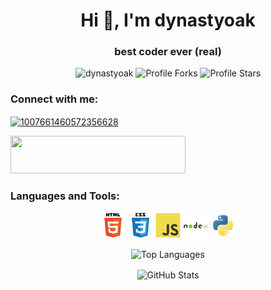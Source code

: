 <h1 align="center">Hi 👋, I'm dynastyoak</h1>
<h3 align="center">best coder ever (real)</h3>
<p>

<p align="center">
  <img src="https://komarev.com/ghpvc/?username=dynastyoak&label=Profile%20views&color=0e75b6&style=flat" alt="dynastyoak" />
  <img src="https://img.shields.io/badge/dynamic/json?&label=Total%20Forks&color=0e75b6&style=flat&style=for-the-badge&query=%24.forks&url=https://api.github-star-counter.workers.dev/user/dynastyoak" alt="Profile Forks">
  <img src="https://img.shields.io/badge/dynamic/json?&label=Total%20Stars&color=0e75b6&style=flat&style=for-the-badge&query=%24.stars&url=https://api.github-star-counter.workers.dev/user/dynastyoak" alt="Profile Stars">

</p>
<h3 align="left">Connect with me:</h3>
<p align="left">
<a href="https://discord.com/users/1007661460572356628" target="blank"><img align="center" src="https://raw.githubusercontent.com/rahuldkjain/github-profile-readme-generator/master/src/images/icons/Social/discord.svg" alt="1007661460572356628" height="30" width="40" /></a>
</p>
<p align="left">
  <img src="https://discord.c99.nl/widget/theme-4/1007661460572356628.png" width = "280" height = "60"> 
</p>
<h3 align="left">Languages and Tools:</h3>
<p align="center">
  <img src="https://raw.githubusercontent.com/devicons/devicon/master/icons/html5/html5-original-wordmark.svg" alt="HTML5" width="40" height="40"/>
  <img src="https://raw.githubusercontent.com/devicons/devicon/master/icons/css3/css3-original-wordmark.svg" alt="CSS3" width="40" height="40"/>
  <img src="https://raw.githubusercontent.com/devicons/devicon/master/icons/javascript/javascript-original.svg" alt="JavaScript" width="40" height="40"/>
  <img src="https://raw.githubusercontent.com/devicons/devicon/master/icons/nodejs/nodejs-original-wordmark.svg" alt="Node.js" width="40" height="40"/>
  <img src="https://raw.githubusercontent.com/devicons/devicon/master/icons/python/python-original.svg" alt="Python" width="40" height="40"/>
</p>

<p align="center">
  <img align="center" src="https://github-readme-stats.vercel.app/api/top-langs/?username=dynastyoak&layout=compact&theme=dark" alt="Top Languages">
</p>
<p align="center">
  <img align="center" src="https://github-readme-stats.vercel.app/api?username=dynastyoak&show_icons=true&theme=dark" alt="GitHub Stats">
</p>
